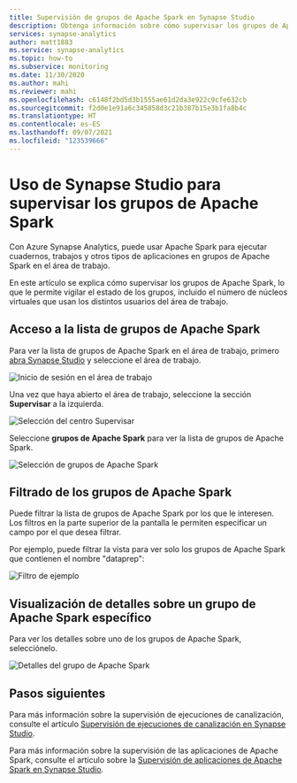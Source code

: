 ```yaml
---
title: Supervisión de grupos de Apache Spark en Synapse Studio
description: Obtenga información sobre cómo supervisar los grupos de Apache Spark mediante Synapse Studio.
services: synapse-analytics
author: matt1883
ms.service: synapse-analytics
ms.topic: how-to
ms.subservice: monitoring
ms.date: 11/30/2020
ms.author: mahi
ms.reviewer: mahi
ms.openlocfilehash: c6148f2bd5d3b1555ae61d2da3e922c9cfe632cb
ms.sourcegitcommit: f2d0e1e91a6c345858d3c21b387b15e3b1fa8b4c
ms.translationtype: HT
ms.contentlocale: es-ES
ms.lasthandoff: 09/07/2021
ms.locfileid: "123539666"
---
```

# <a name="use-synapse-studio-to-monitor-your-apache-spark-pools"></a>Uso de Synapse Studio para supervisar los grupos de Apache Spark

Con Azure Synapse Analytics, puede usar Apache Spark para ejecutar cuadernos, trabajos y otros tipos de aplicaciones en grupos de Apache Spark en el área de trabajo.

En este artículo se explica cómo supervisar los grupos de Apache Spark, lo que le permite vigilar el estado de los grupos, incluido el número de núcleos virtuales que usan los distintos usuarios del área de trabajo.

## <a name="access-apache-spark-pools-list"></a>Acceso a la lista de grupos de Apache Spark

Para ver la lista de grupos de Apache Spark en el área de trabajo, primero [abra Synapse Studio](https://web.azuresynapse.net/) y seleccione el área de trabajo.

![Inicio de sesión en el área de trabajo](./media/common/login-workspace.png)

Una vez que haya abierto el área de trabajo, seleccione la sección **Supervisar** a la izquierda.

![Selección del centro Supervisar](./media/common/left-nav.png)

Seleccione **grupos de Apache Spark** para ver la lista de grupos de Apache Spark.

 ![Selección de grupos de Apache Spark](./media/how-to-monitor-spark-pools/monitor-hub-nav-spark-pools.png)

## <a name="filter-your-apache-spark-pools"></a>Filtrado de los grupos de Apache Spark

Puede filtrar la lista de grupos de Apache Spark por los que le interesen. Los filtros en la parte superior de la pantalla le permiten especificar un campo por el que desea filtrar.

Por ejemplo, puede filtrar la vista para ver solo los grupos de Apache Spark que contienen el nombre "dataprep":

![Filtro de ejemplo](./media/how-to-monitor-spark-pools/filter-example.png)

## <a name="view-details-about-a-specific-apache-spark-pool"></a>Visualización de detalles sobre un grupo de Apache Spark específico

Para ver los detalles sobre uno de los grupos de Apache Spark, selecciónelo.

![Detalles del grupo de Apache Spark](./media/how-to-monitor-spark-pools/spark-pool-details.png)

## <a name="next-steps"></a>Pasos siguientes

Para más información sobre la supervisión de ejecuciones de canalización, consulte el artículo [Supervisión de ejecuciones de canalización en Synapse Studio](how-to-monitor-pipeline-runs.md). 

Para más información sobre la supervisión de las aplicaciones de Apache Spark, consulte el artículo sobre la [Supervisión de aplicaciones de Apache Spark en Synapse Studio](how-to-monitor-spark-applications.md).
